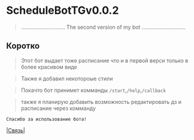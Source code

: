 # ScheduleBotTGv0.0.2
> .............................
> The second version of my bot
> .............................

## Коротко

> Этот бот выдает тоже расписание что и в первой верси только в более красивом виде


> Также я добавил некотороые стили


> Покачто бот принимет комманды `/start`,`/help`,`/callback`



> также я планирую добавить возможность редактировать дз и расписание через комманду


`Спасибо за использование бота!`


[|Связь|](https://t.me/tesla33IO)
